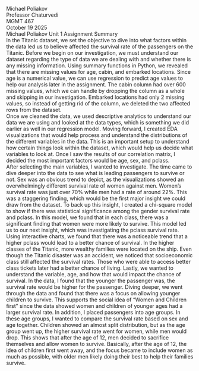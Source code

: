 Michael Poliakov  
Professor Chaturvedi  
MGMT 467  
October 19 2025  
Michael Poliakov Unit 1 Assignment Summary  
	In the Titanic dataset, we set the objective to dive into what factors within the data led us to believe affected the survival rate of the passengers on the Titanic. Before we begin on our investigation, we must understand our dataset regarding the type of data we are dealing with and whether there is any missing information. Using summary functions in Python, we revealed that there are missing values for age, cabin, and embarked locations. Since age is a numerical value, we can use regression to predict age values to help our analysis later in the assignment. The cabin column had over 600 missing values, which we can handle by dropping the column as a whole and skipping in our investigation. Embarked locations had only 2 missing values, so instead of getting rid of the column, we deleted the two affected rows from the dataset.   
Once we cleaned the data, we used descriptive analytics to understand our data we are using and looked at the data types, which is something we did earlier as well in our regression model. Moving forward, I created EDA visualizations that would help process and understand the distributions of the different variables in the data. This is an important setup to understand how certain things look within the dataset, which would help us decide what variables to look at. Once I saw the results of our correlation matrix, I decided the most important factors would be age, sex, and pclass.  
After selecting the main variables, I wanted to investigate. The time came to dive deeper into the data to see what is leading passengers to survive or not. Sex was an obvious trend to depict, as the visualizations showed an overwhelmingly different survival rate of women against men. Women’s survival rate was just over 70% while men had a rate of around 22%. This was a staggering finding, which would be the first major insight we could draw from the dataset. To back up this insight, I created a chi-square model to show if there was statistical significance among the gender survival rate and pclass. In this model, we found that in each class, there was a significant finding that women were more likely to survive. This model led us to our next insight, which was investigating the pclass survival rate. Using interactive charts, we found that there was a noticeable trend that a higher pclass would lead to a better chance of survival. In the higher classes of the Titanic, more wealthy families were located on the ship. Even though the Titanic disaster was an accident, we noticed that socioeconomic class still affected the survival rates. Those who were able to access better class tickets later had a better chance of living. Lastly, we wanted to understand the variable, age, and how that would impact the chance of survival. In the data, I found that the younger the passenger was, the survival rate would be higher for the passenger. Diving deeper, we went through the data and found that there was a focus on allowing younger children to survive. This supports the social idea of “Women and Children first” since the data showed women and children of younger ages had a larger survival rate. In addition, I placed passengers into age groups. In these age groups, I wanted to compare the survival rate based on sex and age together. Children showed an almost split distribution, but as the age group went up, the higher survival rate went for women, while men would drop. This shows that after the age of 12, men decided to sacrifice themselves and allow women to survive. Basically, after the age of 12, the idea of children first went away, and the focus became to include women as much as possible, with older men likely doing their best to help their families survive.  
